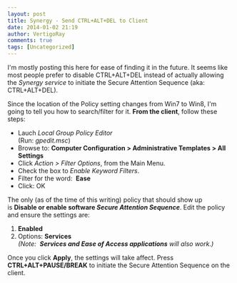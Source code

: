 ```yaml
---
layout: post
title: Synergy - Send CTRL+ALT+DEL to Client
date: 2014-01-02 21:19
author: VertigoRay
comments: true
tags: [Uncategorized]
---
```

I'm mostly posting this here for ease of finding it in the future.
It seems like most people prefer to disable CTRL+ALT+DEL instead of actually allowing the *Synergy service* to initiate the Secure Attention Sequence (aka: CTRL+ALT+DEL).

Since the location of the Policy setting changes from Win7 to Win8, I'm going to tell you how to search/filter for it.
**From the client**, follow these steps:

- Lauch *Local Group Policy Editor<br />*(Run: *gpedit.msc*)
- Browse to: **Computer Configuration &gt; Administrative Templates &gt; All Settings**
- Click *Action &gt; Filter Options*, from the Main Menu.
- Check the box to *Enable Keyword Filters*.
- Filter for the word:  **Ease**
- Click: OK

The only (as of the time of this writing) policy that should show up is **Disable or enable software *Secure Attention Sequence***.
Edit the policy and ensure the settings are:

1. **Enabled**
1. Options: **Services
   <br />***(Note:  **Services and Ease of Access applications** will also work.)*

Once you click **Apply**, the settings will take affect.
Press **CTRL+ALT+PAUSE/BREAK** to initiate the Secure Attention Sequence on the client.

